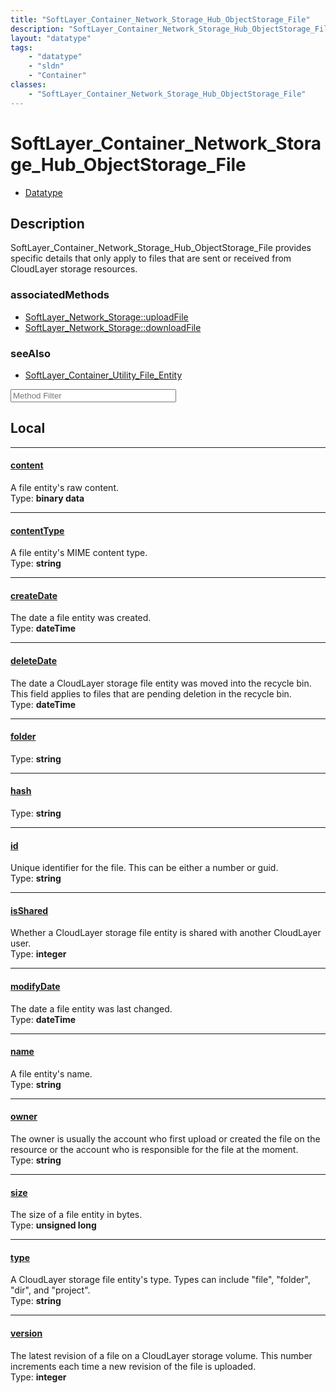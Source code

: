 ```yaml
---
title: "SoftLayer_Container_Network_Storage_Hub_ObjectStorage_File"
description: "SoftLayer_Container_Network_Storage_Hub_ObjectStorage_File provides specific details that only apply to files that are s... "
layout: "datatype"
tags:
    - "datatype"
    - "sldn"
    - "Container"
classes:
    - "SoftLayer_Container_Network_Storage_Hub_ObjectStorage_File"
---
```


# SoftLayer_Container_Network_Storage_Hub_ObjectStorage_File
<div id='service-datatype'>
    <ul id='sldn-reference-tabs'>
        <li id='datatype'> <a href='/reference/datatypes/SoftLayer_Container_Network_Storage_Hub_ObjectStorage_File' >Datatype</a></li>
    </ul>
</div>

## Description 
SoftLayer_Container_Network_Storage_Hub_ObjectStorage_File provides specific details that only apply to files that are sent or received from CloudLayer storage resources. 


### associatedMethods

*  [SoftLayer_Network_Storage::uploadFile](/reference/services/SoftLayer_Network_Storage/uploadFile )
*  [SoftLayer_Network_Storage::downloadFile](/reference/services/SoftLayer_Network_Storage/downloadFile )



### seeAlso

* [SoftLayer_Container_Utility_File_Entity](/reference/datatypes/SoftLayer_Container_Utility_File_Entity )




<!-- Service Filer BEGIN -->
<div class="view-filters">
        <div class="clearfix">
            <div class="search-input-box">
                <input placeholder="Method Filter" onkeyup="titleSearch(inputId='prop-input', divId='properties', elementClass='prop-row')" 
                    type="text" id="prop-input" value="" size="30" maxlength="128" class="form-text">
            </div>
        </div>
</div>
<!-- Service Filer END -->

<div id="properties" class="content">
<div id="localProperties" class="prop-content" >

## Local
-----
[content]: #content
#### [content]
A file entity's raw content.  
<span class="type-label">Type: </span>**binary data**

-----
[contentType]: #contenttype
#### [contentType]
A file entity's MIME content type.  
<span class="type-label">Type: </span>**string**

-----
[createDate]: #createdate
#### [createDate]
The date a file entity was created.  
<span class="type-label">Type: </span>**dateTime**

-----
[deleteDate]: #deletedate
#### [deleteDate]
The date a CloudLayer storage file entity was moved into the recycle bin. This field applies to files that are pending deletion in the recycle bin.  
<span class="type-label">Type: </span>**dateTime**

-----
[folder]: #folder
#### [folder]
  
<span class="type-label">Type: </span>**string**

-----
[hash]: #hash
#### [hash]
  
<span class="type-label">Type: </span>**string**

-----
[id]: #id
#### [id]
Unique identifier for the file. This can be either a number or guid.  
<span class="type-label">Type: </span>**string**

-----
[isShared]: #isshared
#### [isShared]
Whether a CloudLayer storage file entity is shared with another CloudLayer user.  
<span class="type-label">Type: </span>**integer**

-----
[modifyDate]: #modifydate
#### [modifyDate]
The date a file entity was last changed.  
<span class="type-label">Type: </span>**dateTime**

-----
[name]: #name
#### [name]
A file entity's name.  
<span class="type-label">Type: </span>**string**

-----
[owner]: #owner
#### [owner]
The owner is usually the account who first upload or created the file on the resource or the account who is responsible for the file at the moment.   
<span class="type-label">Type: </span>**string**

-----
[size]: #size
#### [size]
The size of a file entity in bytes.  
<span class="type-label">Type: </span>**unsigned long**

-----
[type]: #type
#### [type]
A CloudLayer storage file entity's type. Types can include "file", "folder", "dir", and "project".   
<span class="type-label">Type: </span>**string**

-----
[version]: #version
#### [version]
The latest revision of a file on a CloudLayer storage volume. This number increments each time a new revision of the file is uploaded.   
<span class="type-label">Type: </span>**integer**

</div>
<!-- LOCAL PROPERTY END -->

</div>


